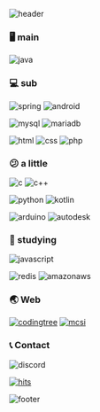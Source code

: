 ![header](https://capsule-render.vercel.app/api?type=waving&height=230&fontColor=ffffff&fontAlign=20&fontAlignY=40&color=7ED2FF&rotate=-3)

### 🖥 main
![java](https://img.shields.io/badge/Java-FE5000?style=for-the-badge&logo=openjdk&logoColor=white)

### 💻 sub
![spring](https://img.shields.io/badge/Spring-6DB33F?style=for-the-badge&logo=spring&logoColor=white)
![android](https://img.shields.io/badge/Android-3DDC84?style=for-the-badge&logo=android&logoColor=white)


![mysql](https://img.shields.io/badge/MySQL-4479A1?style=for-the-badge&logo=mysql&logoColor=white)
![mariadb](https://img.shields.io/badge/MariaDB-1F305F?style=for-the-badge&logo=mariadb&logoColor=white)

![html](https://img.shields.io/badge/HTML-E34F26?style=for-the-badge&logo=html5&logoColor=white)
![css](https://img.shields.io/badge/CSS-F43059?style=for-the-badge&logo=csswizardry&logoColor=white)
![php](https://img.shields.io/badge/php-777BB4?style=for-the-badge&logo=php&logoColor=white)

### 😕 a little
![c](https://img.shields.io/badge/C-00599C?style=for-the-badge&logo=c&logoColor=white)
![c++](https://img.shields.io/badge/C%2B%2B-00599C?style=for-the-badge&logo=c%2B%2B&logoColor=white)

![python](https://img.shields.io/badge/Python-3776AB?style=for-the-badge&logo=python&logoColor=white)
![kotlin](https://img.shields.io/badge/Kotlin-7F52FF?style=for-the-badge&logo=kotlin&logoColor=white)

![arduino](https://img.shields.io/badge/Arduino-00979D?style=for-the-badge&logo=arduino&logoColor=white)
![autodesk](https://img.shields.io/badge/AutoDesk-000000?style=for-the-badge&logo=autodesk&logoColor=white)

### 📝 studying
![javascript](https://img.shields.io/badge/JavaScript-C9AE00?style=for-the-badge&logo=javascript&logoColor=white)

![redis](https://img.shields.io/badge/Redis-DC382D?style=for-the-badge&logo=redis&logoColor=white)
![amazonaws](https://img.shields.io/badge/AWS-DC382D?style=for-the-badge&logo=amazonaws&logoColor=white)

### 🌏 Web
[![codingtree](https://img.shields.io/badge/codingtree.kr-00BF6F?style=for-the-badge&logo=leaflet&logoColor=white)](https://codingtree.kr/)
[![mcsi](https://img.shields.io/badge/mc--server.info-809CC9?style=for-the-badge&logo=serverless&logoColor=white)](https://mc-server.info)

### 📞 Contact
![discord](https://img.shields.io/badge/minseonjae-5865F2?style=for-the-badge&logo=discord&logoColor=white)

[![hits](https://hits.seeyoufarm.com/api/count/incr/badge.svg?url=https%3A%2F%2Fgithub.com%2Fminseonjae&count_bg=%2311D3FF&title_bg=%23555555&icon=&icon_color=%23E7E7E7&title=hits&edge_flat=false)](https://hits.seeyoufarm.com)

![footer](https://capsule-render.vercel.app/api?type=waving&height=200&color=7ED2FF&section=footer)
